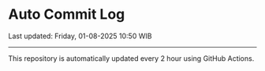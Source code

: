 # Auto Commit Log

Last updated: Friday, 01-08-2025 10:50 WIB

---

This repository is automatically updated every 2 hour using GitHub Actions.
